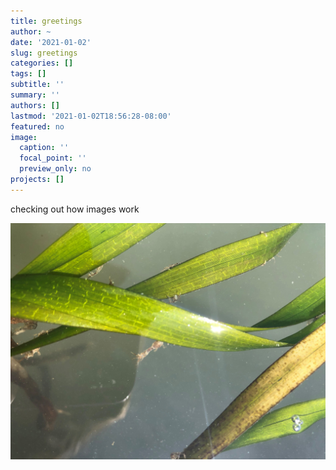 ```yaml
---
title: greetings
author: ~
date: '2021-01-02'
slug: greetings
categories: []
tags: []
subtitle: ''
summary: ''
authors: []
lastmod: '2021-01-02T18:56:28-08:00'
featured: no
image:
  caption: ''
  focal_point: ''
  preview_only: no
projects: []
---
```

checking out how images work 

![my-first-image](eelgrass.jpg)
